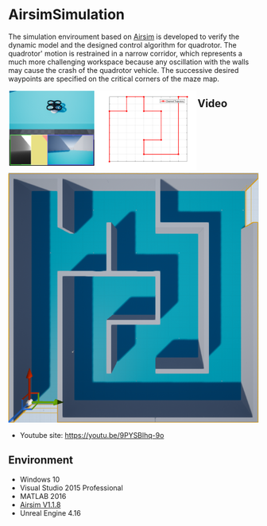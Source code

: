 # AirsimSimulation


The simulation enviroument based on [Airsim](https://github.com/Microsoft/AirSim) 
is developed to verify the dynamic model and the designed control algorithm for quadrotor.
The quadrotor' motion is restrained in a narrow corridor, which represents a much more challenging workspace because any oscillation with the walls may cause the crash of the quadrotor vehicle.
The successive desired waypoints are specified on the critical corners of the maze map.

<div style="float:left;border:solid 1px 000;margin:2px;"><img src="./Plugins/UdpMatlabClient/Result/MazeMapQuadrotor.bmp"  width = "171" height = "151"></div>
<div style="float:left;border:solid 1px 000;margin:2px;"><img src="./Plugins/UdpMatlabClient/Result/PathMaze.bmp" width = "202" height = "160" ></div>


## Video
[![Watch the video](./Plugins/UdpMatlabClient/Result/MazeMap.bmp)](https://www.youtube.com/embed/9PYSBlhq-9o)
* Youtube site: https://youtu.be/9PYSBlhq-9o


## Environment

* Windows 10
* Visual Studio 2015 Professional
* MATLAB 2016
* [Airsim V1.1.8](https://github.com/Microsoft/AirSim) 
* Unreal Engine 4.16

